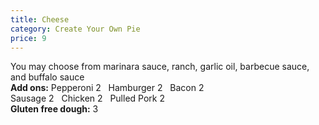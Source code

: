 ```yaml
---
title: Cheese
category: Create Your Own Pie
price: 9
---
```



You may choose from marinara sauce, ranch, garlic oil, barbecue sauce, and buffalo sauce<br>**Add ons:** Pepperoni 2&nbsp; &nbsp;Hamburger 2&nbsp; &nbsp;Bacon 2<br>Sausage 2&nbsp; &nbsp;Chicken 2&nbsp; &nbsp;Pulled Pork 2<br>**Gluten free dough:** 3